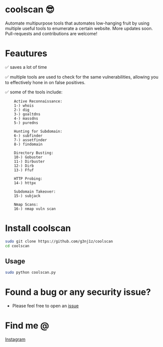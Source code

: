 # coolscan :sunglasses:
Automate multipurpose tools that automates low-hanging fruit by using multiple useful tools to enumerate a certain website. More updates soon. Pull-requests and contributions are welcome!

# Feautures
:white_check_mark: saves a lot of time

:white_check_mark: multiple tools are used to check for the same vulnerabilities, allowing you to effectively hone in on false positives.

:white_check_mark: some of the tools include:

        Active Reconnaissance:
        1-) whois
        2-) dig
        3-) goaltdns
        4-) massdns
        5-) puredns

        Hunting for Subdomain:
        6-) subfinder
        7-) assetfinder
        8-) findomain
     
        Directory Busting:
        10-) Gobuster
        11-) Dirbuster
        12-) Dirb
        13-) Ffuf

        HTTP Probing:
        14-) httpx

        Subdomain Takeover:
        15-) subjack

        Nmap Scans:
        16-) nmap vuln scan

# Install coolscan
```bash
sudo git clone https://github.com/g3nj1z/coolscan
cd coolscan
```

## Usage

```bash
sudo python coolscan.py 
```

# Found a bug or any security issue?
- Please feel free to open an [issue](https://github.com/g3nj1z/coolscan/issues)

# Find me @
<a href="https://www.instagram.com/irfanbadzlin/">Instagram</a>

